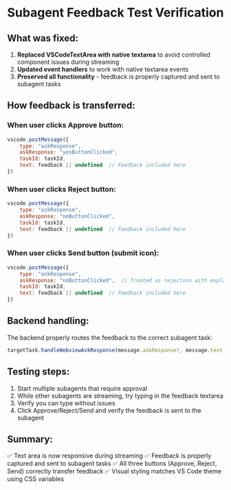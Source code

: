 # Subagent Feedback Test Verification

## What was fixed:
1. **Replaced VSCodeTextArea with native textarea** to avoid controlled component issues during streaming
2. **Updated event handlers** to work with native textarea events
3. **Preserved all functionality** - feedback is properly captured and sent to subagent tasks

## How feedback is transferred:

### When user clicks **Approve** button:
```javascript
vscode.postMessage({
    type: "askResponse",
    askResponse: "yesButtonClicked",
    taskId: taskId,
    text: feedback || undefined  // Feedback included here
})
```

### When user clicks **Reject** button:
```javascript
vscode.postMessage({
    type: "askResponse", 
    askResponse: "noButtonClicked",
    taskId: taskId,
    text: feedback || undefined  // Feedback included here
})
```

### When user clicks **Send** button (submit icon):
```javascript
vscode.postMessage({
    type: "askResponse",
    askResponse: "noButtonClicked",  // Treated as rejection with explanation
    taskId: taskId,
    text: feedback || undefined  // Feedback included here
})
```

## Backend handling:
The backend properly routes the feedback to the correct subagent task:
```javascript
targetTask.handleWebviewAskResponse(message.askResponse!, message.text, message.images)
```

## Testing steps:
1. Start multiple subagents that require approval
2. While other subagents are streaming, try typing in the feedback textarea
3. Verify you can type without issues
4. Click Approve/Reject/Send and verify the feedback is sent to the subagent

## Summary:
✅ Text area is now responsive during streaming
✅ Feedback is properly captured and sent to subagent tasks
✅ All three buttons (Approve, Reject, Send) correctly transfer feedback
✅ Visual styling matches VS Code theme using CSS variables